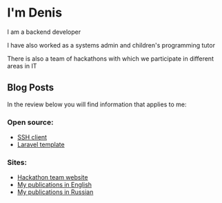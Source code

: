 # I'm Denis 

I am a backend developer

I have also worked as a systems admin and children's programming tutor

There is also a team of hackathons with which we participate in different areas in IT

## Blog Posts
In the review below you will find information that applies to me:

### Open source:
- [SSH client](https://github.com/misha-ssh)
- [Laravel template](https://github.com/deniskorbakov/laravel-12-frankenphp-docker)

### Sites:
- [Hackathon team website](https://жыбийрыр.рф/)
- [My publications in English](https://dev.to/deniskorbakov)
- [My publications in Russian](https://habr.com/ru/users/deniskorbakov9/)
